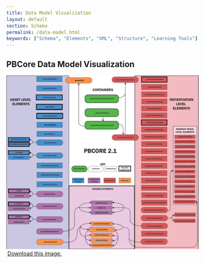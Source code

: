 ```yaml
---
title: Data Model Visualization
layout: default
section: Schema
permalink: /data-model.html
keywords: ["Schema", "Elements", "XML", "Structure", "Learning Tools"]
---
```

<div class="row">
  <div class="col-md-12">
    <h2 class="green title bold">PBCore Data Model Visualization</h2>
  </div>
</div>

<div class="row">
  <div class="col-md-1">
  </div>
  <div class="col-md-10">
    <img style="max-width:100%; object-fit:contain;" src="/assets/images/pbcoreDiagram_v3.png">
    <a style="margin:.2em;" class="green" href="/assets/images/pbcoreDiagram_v3.png" download>Download this image.</a>
  </div>
  <div class="col-md-1">
  </div>
</div>
